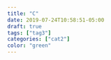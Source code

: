 ```yaml
---
title: "C"
date: 2019-07-24T10:58:51-05:00
draft: true
tags: ["tag3"]
categories: ["cat2"]
color: "green"
---
```


